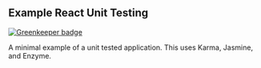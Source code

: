Example React Unit Testing
---

[![Greenkeeper badge](https://badges.greenkeeper.io/Aktof/example-react-unit-testing.svg)](https://greenkeeper.io/)

A minimal example of a unit tested application. This uses Karma,
Jasmine, and Enzyme.
